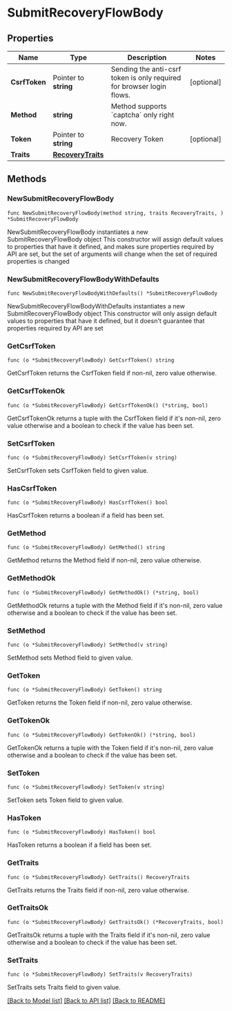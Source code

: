 # SubmitRecoveryFlowBody

## Properties

Name | Type | Description | Notes
------------ | ------------- | ------------- | -------------
**CsrfToken** | Pointer to **string** | Sending the anti-csrf token is only required for browser login flows. | [optional] 
**Method** | **string** | Method supports &#x60;captcha&#x60; only right now. | 
**Token** | Pointer to **string** | Recovery Token | [optional] 
**Traits** | [**RecoveryTraits**](RecoveryTraits.md) |  | 

## Methods

### NewSubmitRecoveryFlowBody

`func NewSubmitRecoveryFlowBody(method string, traits RecoveryTraits, ) *SubmitRecoveryFlowBody`

NewSubmitRecoveryFlowBody instantiates a new SubmitRecoveryFlowBody object
This constructor will assign default values to properties that have it defined,
and makes sure properties required by API are set, but the set of arguments
will change when the set of required properties is changed

### NewSubmitRecoveryFlowBodyWithDefaults

`func NewSubmitRecoveryFlowBodyWithDefaults() *SubmitRecoveryFlowBody`

NewSubmitRecoveryFlowBodyWithDefaults instantiates a new SubmitRecoveryFlowBody object
This constructor will only assign default values to properties that have it defined,
but it doesn't guarantee that properties required by API are set

### GetCsrfToken

`func (o *SubmitRecoveryFlowBody) GetCsrfToken() string`

GetCsrfToken returns the CsrfToken field if non-nil, zero value otherwise.

### GetCsrfTokenOk

`func (o *SubmitRecoveryFlowBody) GetCsrfTokenOk() (*string, bool)`

GetCsrfTokenOk returns a tuple with the CsrfToken field if it's non-nil, zero value otherwise
and a boolean to check if the value has been set.

### SetCsrfToken

`func (o *SubmitRecoveryFlowBody) SetCsrfToken(v string)`

SetCsrfToken sets CsrfToken field to given value.

### HasCsrfToken

`func (o *SubmitRecoveryFlowBody) HasCsrfToken() bool`

HasCsrfToken returns a boolean if a field has been set.

### GetMethod

`func (o *SubmitRecoveryFlowBody) GetMethod() string`

GetMethod returns the Method field if non-nil, zero value otherwise.

### GetMethodOk

`func (o *SubmitRecoveryFlowBody) GetMethodOk() (*string, bool)`

GetMethodOk returns a tuple with the Method field if it's non-nil, zero value otherwise
and a boolean to check if the value has been set.

### SetMethod

`func (o *SubmitRecoveryFlowBody) SetMethod(v string)`

SetMethod sets Method field to given value.


### GetToken

`func (o *SubmitRecoveryFlowBody) GetToken() string`

GetToken returns the Token field if non-nil, zero value otherwise.

### GetTokenOk

`func (o *SubmitRecoveryFlowBody) GetTokenOk() (*string, bool)`

GetTokenOk returns a tuple with the Token field if it's non-nil, zero value otherwise
and a boolean to check if the value has been set.

### SetToken

`func (o *SubmitRecoveryFlowBody) SetToken(v string)`

SetToken sets Token field to given value.

### HasToken

`func (o *SubmitRecoveryFlowBody) HasToken() bool`

HasToken returns a boolean if a field has been set.

### GetTraits

`func (o *SubmitRecoveryFlowBody) GetTraits() RecoveryTraits`

GetTraits returns the Traits field if non-nil, zero value otherwise.

### GetTraitsOk

`func (o *SubmitRecoveryFlowBody) GetTraitsOk() (*RecoveryTraits, bool)`

GetTraitsOk returns a tuple with the Traits field if it's non-nil, zero value otherwise
and a boolean to check if the value has been set.

### SetTraits

`func (o *SubmitRecoveryFlowBody) SetTraits(v RecoveryTraits)`

SetTraits sets Traits field to given value.



[[Back to Model list]](../README.md#documentation-for-models) [[Back to API list]](../README.md#documentation-for-api-endpoints) [[Back to README]](../README.md)


